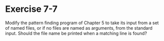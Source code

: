 # Exercise 7-7

Modify the pattern finding program of Chapter 5 to take its input from a set of named files, or if no files are named as arguments,
from the standard input. Should the file name be printed when a matching line is found?
